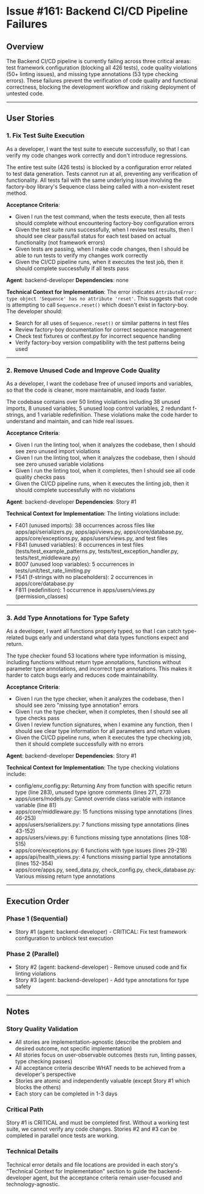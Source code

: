 # Issue #161: Backend CI/CD Pipeline Failures

## Overview
The Backend CI/CD pipeline is currently failing across three critical areas: test framework configuration (blocking all 426 tests), code quality violations (50+ linting issues), and missing type annotations (53 type checking errors). These failures prevent the verification of code quality and functional correctness, blocking the development workflow and risking deployment of untested code.

---

## User Stories

### 1. Fix Test Suite Execution
As a developer, I want the test suite to execute successfully, so that I can verify my code changes work correctly and don't introduce regressions.

The entire test suite (426 tests) is blocked by a configuration error related to test data generation. Tests cannot run at all, preventing any verification of functionality. All tests fail with the same underlying issue involving the factory-boy library's Sequence class being called with a non-existent reset method.

**Acceptance Criteria**:
- Given I run the test command, when the tests execute, then all tests should complete without encountering factory-boy configuration errors
- Given the test suite runs successfully, when I review test results, then I should see clear pass/fail status for each test based on actual functionality (not framework errors)
- Given tests are passing, when I make code changes, then I should be able to run tests to verify my changes work correctly
- Given the CI/CD pipeline runs, when it executes the test job, then it should complete successfully if all tests pass

**Agent**: backend-developer
**Dependencies**: none

**Technical Context for Implementation**:
The error indicates `AttributeError: type object 'Sequence' has no attribute 'reset'`. This suggests that code is attempting to call `Sequence.reset()` which doesn't exist in factory-boy. The developer should:
- Search for all uses of `Sequence.reset()` or similar patterns in test files
- Review factory-boy documentation for correct sequence management
- Check test fixtures or conftest.py for incorrect sequence handling
- Verify factory-boy version compatibility with the test patterns being used

---

### 2. Remove Unused Code and Improve Code Quality
As a developer, I want the codebase free of unused imports and variables, so that the code is cleaner, more maintainable, and loads faster.

The codebase contains over 50 linting violations including 38 unused imports, 8 unused variables, 5 unused loop control variables, 2 redundant f-strings, and 1 variable redefinition. These violations make the code harder to understand and maintain, and can hide real issues.

**Acceptance Criteria**:
- Given I run the linting tool, when it analyzes the codebase, then I should see zero unused import violations
- Given I run the linting tool, when it analyzes the codebase, then I should see zero unused variable violations
- Given I run the linting tool, when it completes, then I should see all code quality checks pass
- Given the CI/CD pipeline runs, when it executes the linting job, then it should complete successfully with no violations

**Agent**: backend-developer
**Dependencies**: Story #1

**Technical Context for Implementation**:
The linting violations include:
- F401 (unused imports): 38 occurrences across files like apps/api/serializers.py, apps/api/views.py, apps/core/database.py, apps/core/exceptions.py, apps/users/views.py, and test files
- F841 (unused variables): 8 occurrences in test files (tests/test_example_patterns.py, tests/test_exception_handler.py, tests/test_middleware.py)
- B007 (unused loop variables): 5 occurrences in tests/unit/test_rate_limiting.py
- F541 (f-strings with no placeholders): 2 occurrences in apps/core/database.py
- F811 (redefinition): 1 occurrence in apps/users/views.py (permission_classes)

---

### 3. Add Type Annotations for Type Safety
As a developer, I want all functions properly typed, so that I can catch type-related bugs early and understand what data types functions expect and return.

The type checker found 53 locations where type information is missing, including functions without return type annotations, functions without parameter type annotations, and incorrect type annotations. This makes it harder to catch bugs early and reduces code maintainability.

**Acceptance Criteria**:
- Given I run the type checker, when it analyzes the codebase, then I should see zero "missing type annotation" errors
- Given I run the type checker, when it completes, then I should see all type checks pass
- Given I review function signatures, when I examine any function, then I should see clear type information for all parameters and return values
- Given the CI/CD pipeline runs, when it executes the type checking job, then it should complete successfully with no errors

**Agent**: backend-developer
**Dependencies**: Story #1

**Technical Context for Implementation**:
The type checking violations include:
- config/env_config.py: Returning Any from function with specific return type (line 283), unused type ignore comments (lines 271, 273)
- apps/users/models.py: Cannot override class variable with instance variable (line 81)
- apps/core/middleware.py: 15 functions missing type annotations (lines 46-253)
- apps/users/serializers.py: 7 functions missing type annotations (lines 43-152)
- apps/users/views.py: 6 functions missing type annotations (lines 108-515)
- apps/core/exceptions.py: 6 functions with type issues (lines 29-218)
- apps/api/health_views.py: 4 functions missing partial type annotations (lines 152-354)
- apps/core/apps.py, seed_data.py, check_config.py, check_database.py: Various missing return type annotations

---

## Execution Order

### Phase 1 (Sequential)
- Story #1 (agent: backend-developer) - CRITICAL: Fix test framework configuration to unblock test execution

### Phase 2 (Parallel)
- Story #2 (agent: backend-developer) - Remove unused code and fix linting violations
- Story #3 (agent: backend-developer) - Add type annotations for type safety

---

## Notes

### Story Quality Validation
- All stories are implementation-agnostic (describe the problem and desired outcome, not specific implementation)
- All stories focus on user-observable outcomes (tests run, linting passes, type checking passes)
- All acceptance criteria describe WHAT needs to be achieved from a developer's perspective
- Stories are atomic and independently valuable (except Story #1 which blocks the others)
- Each story can be completed in 1-3 days

### Critical Path
Story #1 is CRITICAL and must be completed first. Without a working test suite, we cannot verify any code changes. Stories #2 and #3 can be completed in parallel once tests are working.

### Technical Details
Technical error details and file locations are provided in each story's "Technical Context for Implementation" section to guide the backend-developer agent, but the acceptance criteria remain user-focused and technology-agnostic.
